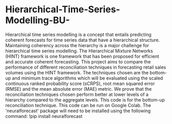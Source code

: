 # Hierarchical-Time-Series-Modelling-BU-
Hierarchical time series modelling is a concept that entails predicting coherent forecasts for time series data that have a hierarchical structure. Maintaining coherency across the hierarchy is a major challenge for hierarchical time series modelling.  The Hierarchical Mixture Networks (HINT) framework is one framework that has been proposed for efficient and accurate coherent forecasting. This project aims to compare the performance of different reconciliation techniques in forecasting retail sales volumes using the HINT framework. The techniques chosen are the bottom-up and minimum trace algorithms which will be evaluated using the scaled continuous ranked probability score (sCRPS), root mean squared error (RMSE) and the mean absolute error (MAE) metric. We prove that the reconciliation techniques chosen perform better at lower levels of a hierarchy compared to the aggregate levels.
This code is for the bottom-up reconciliation technique.
This code can be run on Google Colab. The 'neuralforecast' package will need to be installed using the following command: !pip install neuralforecast
